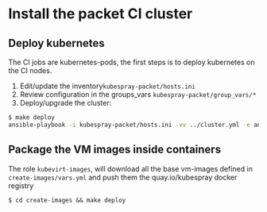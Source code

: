 # Install the packet CI cluster

## Deploy kubernetes

The CI jobs are kubernetes-pods, the first steps is to deploy kubernetes on the CI nodes.

1. Edit/update the inventory`kubespray-packet/hosts.ini`
2. Review configuration in the groups_vars `kubespray-packet/group_vars/*`
3. Deploy/upgrade the cluster:

``` bash
$ make deploy
ansible-playbook -i kubespray-packet/hosts.ini -vv ../cluster.yml -e ansible_ssh_user=root
```

## Package the VM images inside containers

The role `kubevirt-images`, will download all the base vm-images defined in `create-images/vars.yml` and push them the quay.io/kubespray docker registry

```
$ cd create-images && make deploy
```
